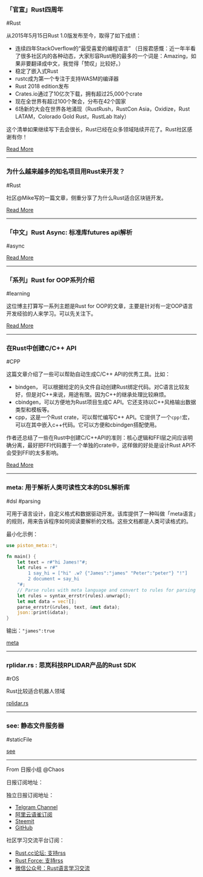 ### 「官宣」Rust四周年

#Rust

从2015年5月15日Rust 1.0版发布至今，取得了如下成绩：

- 连续四年StackOverflow的“最受喜爱的编程语言” （日报君感慨：近一年半看了很多社区内的各种动态，大家形容Rust用的最多的一个词是：Amazing，如果非要翻译成中文，我觉得「赞叹」比较好。）
- 稳定了嵌入式Rust
- rustc成为第一个专注于支持WASM的编译器
- Rust 2018 edition发布
- Crates.io通过了10亿次下载，拥有超过25,000个crate
- 现在全世界有超过100个聚会，分布在42个国家
- 6场新的大会在世界各地涌现（RustRush，RustCon Asia，Oxidize，Rust LATAM，Colorado Gold Rust，RustLab Italy）

这个清单如果继续写下去会很长，Rust已经在众多领域陆续开花了。Rust社区感谢有你！

[Read More](https://blog.rust-lang.org/2019/05/15/4-Years-Of-Rust.html)

---

### 为什么越来越多的知名项目用Rust来开发？

#Rust

社区@Mike写的一篇文章，侧重分享了为什么Rust适合区块链开发。

[Read More](https://mp.weixin.qq.com/s/DjQlyQeushrXM7QNxbY-cA)

---

### 「中文」Rust Async: 标准库futures api解析 

#async

[Read More](https://zhuanlan.zhihu.com/p/66028983)

---

### 「系列」Rust for OOP系列介绍

#learning

这位博主打算写一系列主题是Rust for OOP的文章，主要是针对有一定OOP语言开发经验的人来学习。可以先关注下。

[Read More](https://oribenshir.github.io/afternoon_rusting/blog/rust-for-oop)

---

### 在Rust中创建C/C++ API

#CPP

这篇文章介绍了一些可以帮助自动生成C/C++ API的优秀工具。比如：

- bindgen， 可以根据给定的头文件自动创建Rust绑定代码。对C语言比较友好，但是对C++来说，用途有限。因为C++的继承处理比较麻烦。
- cbindgen，可以方便地为Rust项目生成C API。它还支持以C++风格输出数据类型和模板等。
- cpp，这是一个Rust crate，可以帮忙编写C++ API。它提供了一个`cpp!`宏，可以在其中嵌入c++代码。它可以方便和cbindgen搭配使用。

作者还总结了一些在Rust中创建C/C++API的准则：核心逻辑和FFI层之间应该明确分离，最好把FFI代码置于一个单独的crate中，这样做的好处是设计Rust API不会受到FFI的太多影响。

[Read More](https://karroffel.gitlab.io/post/2019-05-15-rust/)

---

### meta: 用于解析人类可读性文本的DSL解析库

#dsl #parsing

可用于语言设计，自定义格式和数据驱动开发。该库提供了一种叫做「meta语言」的规则，用来告诉程序如何阅读要解析的文档。这些文档都是人类可读格式的。

最小化示例：

```rust
use piston_meta::*;

fn main() {
    let text = r#"hi James!"#;
    let rules = r#"
        1 say_hi = ["hi" .w? {"James":"james" "Peter":"peter"} "!"]
        2 document = say_hi
    "#;
    // Parse rules with meta language and convert to rules for parsing text.
    let rules = syntax_errstr(rules).unwrap();
    let mut data = vec![];
    parse_errstr(&rules, text, &mut data);
    json::print(&data);
}
```

输出：` "james":true `

[meta](https://github.com/pistondevelopers/meta)

---

### rplidar.rs : 思岚科技RPLIDAR产品的Rust SDK

#rOS

Rust比较适合机器人领域

[rplidar.rs](https://github.com/cnwzhjs/rplidar.rs)

---

### see: 静态文件服务器

#staticFile

[see](https://github.com/wyhaya/see)

---

From 日报小组 @Chaos

日报订阅地址：

独立日报订阅地址：
- [Telgram Channel](https://t.me/rust_daily_news )
- [阿里云语雀订阅](https://www.yuque.com/chaosbot/rustnews)
- [Steemit](https://steemit.com/@blackanger)
- [GitHub](https://github.com/RustStudy/rust_daily_news)

社区学习交流平台订阅：
- [Rust.cc论坛: 支持rss](https://rust.cc)
- [Rust Force: 支持rss](https://rustforce.net/)
- [微信公众号：Rust语言学习交流](https://rust.cc/article?id=ed7c9379-d681-47cb-9532-0db97d883f62)